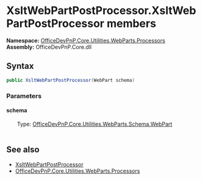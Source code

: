 # XsltWebPartPostProcessor.XsltWebPartPostProcessor members 
  

**Namespace:** [OfficeDevPnP.Core.Utilities.WebParts.Processors](OfficeDevPnP.Core.Utilities.WebParts.Processors.md)  
**Assembly:** OfficeDevPnP.Core.dll  
## Syntax
```C#
public XsltWebPartPostProcessor(WebPart schema)
```
### Parameters
#### schema  
&emsp;&emsp;Type: [OfficeDevPnP.Core.Utilities.WebParts.Schema.WebPart](OfficeDevPnP.Core.Utilities.WebParts.Schema.WebPart.md)  
&emsp;&emsp;  


## See also
- [XsltWebPartPostProcessor](OfficeDevPnP.Core.Utilities.WebParts.Processors.XsltWebPartPostProcessor.md)
- [OfficeDevPnP.Core.Utilities.WebParts.Processors](OfficeDevPnP.Core.Utilities.WebParts.Processors.md)
